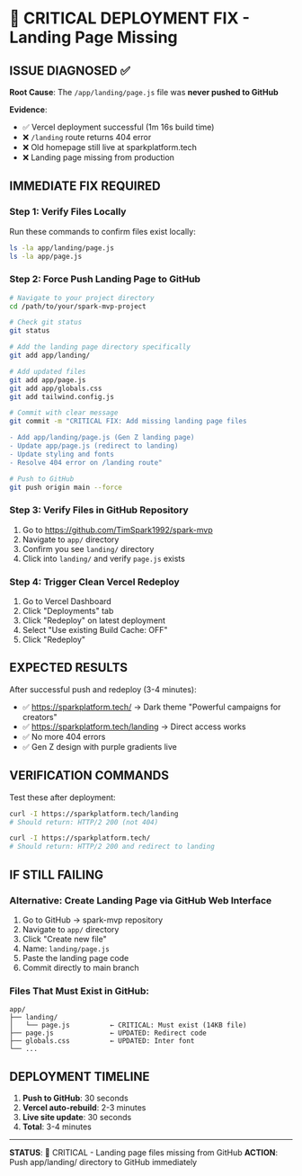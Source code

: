 # 🚨 CRITICAL DEPLOYMENT FIX - Landing Page Missing

## ISSUE DIAGNOSED ✅

**Root Cause**: The `/app/landing/page.js` file was **never pushed to GitHub**

**Evidence**:
- ✅ Vercel deployment successful (1m 16s build time)
- ❌ `/landing` route returns 404 error
- ❌ Old homepage still live at sparkplatform.tech
- ❌ Landing page missing from production

## IMMEDIATE FIX REQUIRED

### **Step 1: Verify Files Locally**
Run these commands to confirm files exist locally:
```bash
ls -la app/landing/page.js
ls -la app/page.js
```

### **Step 2: Force Push Landing Page to GitHub**
```bash
# Navigate to your project directory
cd /path/to/your/spark-mvp-project

# Check git status
git status

# Add the landing page directory specifically
git add app/landing/

# Add updated files
git add app/page.js
git add app/globals.css
git add tailwind.config.js

# Commit with clear message
git commit -m "CRITICAL FIX: Add missing landing page files

- Add app/landing/page.js (Gen Z landing page)
- Update app/page.js (redirect to landing)
- Update styling and fonts
- Resolve 404 error on /landing route"

# Push to GitHub
git push origin main --force
```

### **Step 3: Verify Files in GitHub Repository**
1. Go to https://github.com/TimSpark1992/spark-mvp
2. Navigate to `app/` directory
3. Confirm you see `landing/` directory
4. Click into `landing/` and verify `page.js` exists

### **Step 4: Trigger Clean Vercel Redeploy**
1. Go to Vercel Dashboard
2. Click "Deployments" tab
3. Click "Redeploy" on latest deployment
4. Select "Use existing Build Cache: OFF"
5. Click "Redeploy"

## EXPECTED RESULTS

After successful push and redeploy (3-4 minutes):
- ✅ https://sparkplatform.tech/ → Dark theme "Powerful campaigns for creators"
- ✅ https://sparkplatform.tech/landing → Direct access works
- ✅ No more 404 errors
- ✅ Gen Z design with purple gradients live

## VERIFICATION COMMANDS

Test these after deployment:
```bash
curl -I https://sparkplatform.tech/landing
# Should return: HTTP/2 200 (not 404)

curl -I https://sparkplatform.tech/
# Should return: HTTP/2 200 and redirect to landing
```

## IF STILL FAILING

### Alternative: Create Landing Page via GitHub Web Interface
1. Go to GitHub → spark-mvp repository
2. Navigate to `app/` directory  
3. Click "Create new file"
4. Name: `landing/page.js`
5. Paste the landing page code
6. Commit directly to main branch

### Files That Must Exist in GitHub:
```
app/
├── landing/
│   └── page.js          ← CRITICAL: Must exist (14KB file)
├── page.js              ← UPDATED: Redirect code
├── globals.css          ← UPDATED: Inter font
└── ...
```

## DEPLOYMENT TIMELINE
1. **Push to GitHub**: 30 seconds
2. **Vercel auto-rebuild**: 2-3 minutes
3. **Live site update**: 30 seconds
4. **Total**: 3-4 minutes

---
**STATUS**: 🔴 CRITICAL - Landing page files missing from GitHub
**ACTION**: Push app/landing/ directory to GitHub immediately